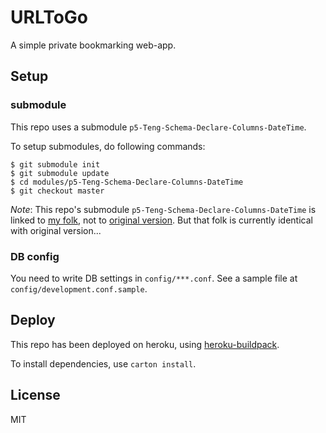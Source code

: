 URLToGo
=======
A simple private bookmarking web-app.

## Setup

### submodule

This repo uses a submodule `p5-Teng-Schema-Declare-Columns-DateTime`.

To setup submodules, do following commands:
```
$ git submodule init
$ git submodule update
$ cd modules/p5-Teng-Schema-Declare-Columns-DateTime
$ git checkout master
```
*Note*:
This repo's submodule `p5-Teng-Schema-Declare-Columns-DateTime` is linked to
[my folk](https://github.com/astj/p5-Teng-Schema-Declare-Columns-DateTime), not to [original version](https://github.com/shibayu36/p5-Teng-Schema-Declare-Columns-DateTime).
But that folk is currently identical with original version...

### DB config

You need to write DB settings in `config/***.conf`.
See a sample file at `config/development.conf.sample`.

## Deploy

This repo has been deployed on heroku, using [heroku-buildpack](https://github.com/akiym/heroku-buildpack-perl/tree/carton).

To install dependencies, use `carton install`.

## License

MIT
